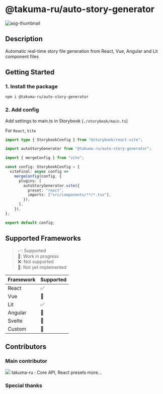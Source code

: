 # @takuma-ru/auto-story-generator

![asg-thumbnail](https://auto-story-generator.takumaru.dev/asg-thumbnail-radius.png)

## Description

Automatic real-time story file generation from React, Vue, Angular and Lit component files

## Getting Started

### 1. Install the package

```bash
npm i @takuma-ru/auto-story-generator
```

### 2. Add config

Add settings to main.ts in Storybook (`./storybook/main.ts`)

For `React`, `Vite`

```ts
import type { StorybookConfig } from "@storybook/react-vite";

import autoStoryGenerator from "@takuma-ru/auto-story-generator";

import { mergeConfig } from "vite";

const config: StorybookConfig = {
  viteFinal: async config =>
    mergeConfig(config, {
      plugins: [
        autoStoryGenerator.vite({
          preset: "react",
          imports: ["src/components/**/*.tsx"],
        }),
      ],
    }),
};

export default config;
```

## Supported Frameworks

> ✅: Supported<br>
> 🚧: Work in progress<br>
> ❌: Not supported<br>
> 📝: Not yet implemented<br>

| Framework | Supported |
| --------- | --------- |
| React     | ✅        |
| Vue       | 🚧        |
| Lit       | ✅        |
| Angular   | 🚧        |
| Svelte    | 📝        |
| Custom    | 📝        |

## Contributors

### Main contributor

[![](https://avatars.githubusercontent.com/u/49429291?v=4&size=32)](https://github.com/takuma-ru)
takuma-ru : Core API, React presets more...

### Special thanks

<!-- TODO: Add GeetaKrishna65 Profile image -->
<!-- GeetaKrishna65 : Create Angular presets -->
